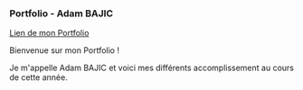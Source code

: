 ### Portfolio - Adam BAJIC 

[Lien de mon Portfolio](https://adamba-25.github.io/Portfolio/)     

Bienvenue sur mon Portfolio !

Je m'appelle Adam BAJIC et voici mes différents accomplissement au cours de cette année.
